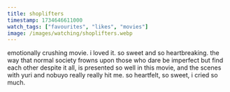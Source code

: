 ```yaml
---
title: shoplifters
timestamp: 1734646611000
watch_tags: ["favourites", "likes", "movies"]
image: /images/watching/shoplifters.webp
---
```

emotionally crushing movie. i loved it. so sweet and so heartbreaking. the way that normal society frowns upon those who dare be imperfect but find each other despite it all, is presented so well in this movie, and the scenes with yuri and nobuyo really really hit me. so heartfelt, so sweet, i cried so much.
